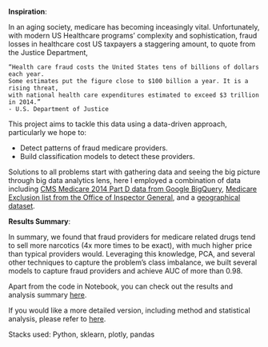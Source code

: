 
**Inspiration**:

In an aging society, medicare has becoming inceasingly vital. Unfortunately, with modern US Healthcare programs’ complexity and sophistication, fraud losses in healthcare cost US taxpayers a staggering amount, to quote from the Justice Department,

    “Health care fraud costs the United States tens of billions of dollars each year. 
    Some estimates put the figure close to $100 billion a year. It is a rising threat, 
    with national health care expenditures estimated to exceed $3 trillion in 2014.” 
    - U.S. Department of Justice

This project aims to tackle this data using a data-driven approach, particularly we hope to: 
* Detect patterns of fraud medicare providers. 
* Build classification models to detect these providers.

Solutions to all problems start with gathering data and seeing the big picture through big data analytics lens, here I employed a combination of data including [CMS Medicare 2014 Part D data from Google BigQuery](https://cloud.google.com/bigquery/public-data/medicare), [Medicare Exclusion list from the Office of Inspector General](https://oig.hhs.gov/exclusions/exclusions_list.asp#instruct), and a [geographical dataset](https://simplemaps.com/data/us-cities).

**Results Summary**:

In summary, we found that fraud providers for medicare related drugs tend to sell more narcotics (4x more times to be exact), with much higher price than typical providers would. Leveraging this knowledge, PCA, and several other techniques to capture the problem’s class imbalance, we built several models to capture fraud providers and achieve AUC of more than 0.98.

Apart from the code in Notebook, you can check out the results and analysis summary [here](https://plot.ly/~tpjoe33/12/catching-medicare-fraud-providers-from-sale-anomalies/).

If you would like a more detailed version, including method and statistical analysis, please refer to [here](https://tpjoe.gitlab.io/post/2015-02-20-test-markdown/).




Stacks used: Python, sklearn, plotly, pandas
